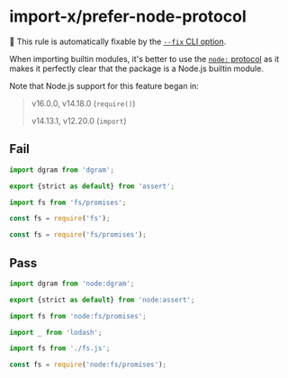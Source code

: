 # import-x/prefer-node-protocol

🔧 This rule is automatically fixable by the [`--fix` CLI option](https://eslint.org/docs/latest/user-guide/command-line-interface#--fix).

<!-- end auto-generated rule header -->
<!-- Do not manually modify this header. Run: `npm run update:eslint-docs` -->

When importing builtin modules, it's better to use the [`node:` protocol](https://nodejs.org/api/esm.html#node-imports) as it makes it perfectly clear that the package is a Node.js builtin module.

Note that Node.js support for this feature began in:

> v16.0.0, v14.18.0 (`require()`)
>
> v14.13.1, v12.20.0 (`import`)

## Fail

```js
import dgram from 'dgram';
```

```js
export {strict as default} from 'assert';
```

```js
import fs from 'fs/promises';
```

```js
const fs = require('fs');
```

```js
const fs = require('fs/promises');
```

## Pass

```js
import dgram from 'node:dgram';
```

```js
export {strict as default} from 'node:assert';
```

```js
import fs from 'node:fs/promises';
```

```js
import _ from 'lodash';
```

```js
import fs from './fs.js';
```

```js
const fs = require('node:fs/promises');
```
